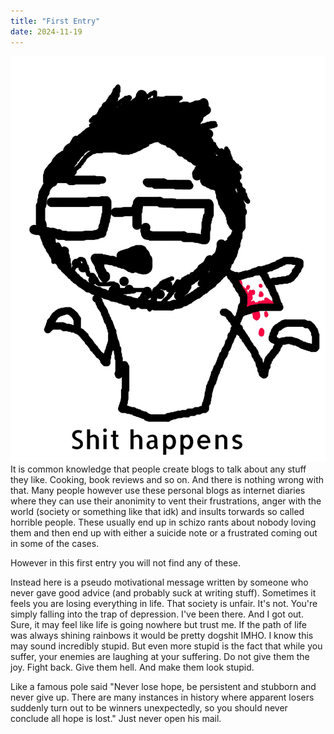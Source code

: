 ```yaml
---
title: "First Entry"
date: 2024-11-19
---
```

![Your enemies will hate you and there's nothing you can do to change their ideas. This is an important lession everyone should learn](images/chuddo.jpg)
It is common knowledge that people create blogs to talk about any stuff they like. Cooking, book reviews and so on. And there is nothing wrong with that. 
Many people however use these personal blogs as internet diaries where they can use their anonimity to vent their frustrations, anger with the world (society or something like that idk) and insults torwards so called horrible people.
These usually end up in schizo rants about nobody loving them and then end up with either a suicide note or a frustrated coming out in some of the cases.

However in this first entry you will not find any of these.

Instead here is a pseudo motivational message written by someone who never gave good advice (and probably suck at writing stuff).
Sometimes it feels you are losing everything in life. That society is unfair. It's not. You're simply falling into the trap of depression. I've been there. And I got out. 
Sure, it may feel like life is going nowhere but trust me. If the path of life was always shining rainbows it would be pretty dogshit IMHO. 
I know this may sound incredibly stupid. But even more stupid is the fact that while you suffer, your enemies are laughing at your suffering. Do not give them the joy. 
Fight back. Give them hell. And make them look stupid.

Like a famous pole said "Never lose hope, be persistent and stubborn and never give up. There are many instances in history where apparent losers suddenly turn out to be winners unexpectedly, so you should never conclude all hope is lost." Just never open his mail.
